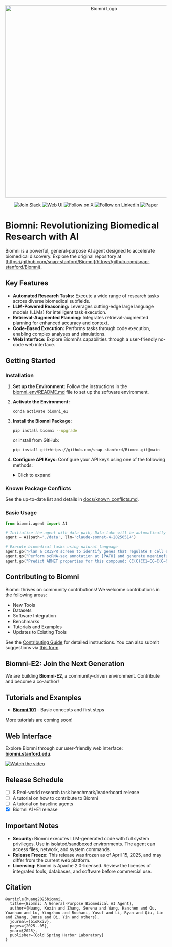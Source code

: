 <p align="center">
  <img src="./figs/biomni_logo.png" alt="Biomni Logo" width="600px" />
</p>

<p align="center">
<a href="https://join.slack.com/t/biomnigroup/shared_invite/zt-38dat07mc-mmDIYzyCrNtV4atULTHRiw">
<img src="https://img.shields.io/badge/Join-Slack-4A154B?style=for-the-badge&logo=slack" alt="Join Slack" />
</a>
<a href="https://biomni.stanford.edu">
<img src="https://img.shields.io/badge/Try-Web%20UI-blue?style=for-the-badge" alt="Web UI" />
</a>
<a href="https://x.com/ProjectBiomni">
<img src="https://img.shields.io/badge/Follow-on%20X-black?style=for-the-badge&logo=x" alt="Follow on X" />
</a>
<a href="https://www.linkedin.com/company/project-biomni">
<img src="https://img.shields.io/badge/Follow-LinkedIn-0077B5?style=for-the-badge&logo=linkedin" alt="Follow on LinkedIn" />
</a>
<a href="https://www.biorxiv.org/content/10.1101/2025.05.30.656746v1">
<img src="https://img.shields.io/badge/Read-Paper-green?style=for-the-badge" alt="Paper" />
</a>
</p>

# Biomni: Revolutionizing Biomedical Research with AI

Biomni is a powerful, general-purpose AI agent designed to accelerate biomedical discovery.  Explore the original repository at [https://github.com/snap-stanford/Biomni](https://github.com/snap-stanford/Biomni).

## Key Features

*   **Automated Research Tasks:** Execute a wide range of research tasks across diverse biomedical subfields.
*   **LLM-Powered Reasoning:** Leverages cutting-edge large language models (LLMs) for intelligent task execution.
*   **Retrieval-Augmented Planning:** Integrates retrieval-augmented planning for enhanced accuracy and context.
*   **Code-Based Execution:** Performs tasks through code execution, enabling complex analyses and simulations.
*   **Web Interface:**  Explore Biomni's capabilities through a user-friendly no-code web interface.

## Getting Started

### Installation

1.  **Set up the Environment:** Follow the instructions in the [biomni_env/README.md](biomni_env/README.md) file to set up the software environment.
2.  **Activate the Environment:**
    ```bash
    conda activate biomni_e1
    ```
3.  **Install the Biomni Package:**
    ```bash
    pip install biomni --upgrade
    ```
    or install from GitHub:
    ```bash
    pip install git+https://github.com/snap-stanford/Biomni.git@main
    ```
4.  **Configure API Keys:** Configure your API keys using one of the following methods:

    <details>
    <summary>Click to expand</summary>

    #### Option 1: Using `.env` File (Recommended)

    Create a `.env` file in your project directory:

    ```bash
    # Copy the example file
    cp .env.example .env

    # Edit the .env file with your actual API keys
    ```

    Your `.env` file should look like:

    ```env
    # Required: Anthropic API Key for Claude models
    ANTHROPIC_API_KEY=your_anthropic_api_key_here

    # Optional: OpenAI API Key (if using OpenAI models)
    OPENAI_API_KEY=your_openai_api_key_here

    # Optional: AI Studio Gemini API Key (if using Gemini models)
    GEMINI_API_KEY=your_gemini_api_key_here

    # Optional: AWS Bedrock Configuration (if using AWS Bedrock models)
    AWS_BEARER_TOKEN_BEDROCK=your_bedrock_api_key_here
    AWS_REGION=us-east-1

    # Optional: Custom model serving configuration
    # CUSTOM_MODEL_BASE_URL=http://localhost:8000/v1
    # CUSTOM_MODEL_API_KEY=your_custom_api_key_here

    # Optional: Biomni data path (defaults to ./data)
    # BIOMNI_DATA_PATH=/path/to/your/data

    # Optional: Timeout settings (defaults to 600 seconds)
    # BIOMNI_TIMEOUT_SECONDS=600
    ```

    #### Option 2: Using Shell Environment Variables

    Configure your API keys in your bash profile (`~/.bashrc`):

    ```bash
    export ANTHROPIC_API_KEY="YOUR_API_KEY"
    export OPENAI_API_KEY="YOUR_API_KEY" # optional if you just use Claude
    export AWS_BEARER_TOKEN_BEDROCK="YOUR_BEDROCK_API_KEY" # optional for AWS Bedrock models
    export AWS_REGION="us-east-1" # optional, defaults to us-east-1 for Bedrock
    export GEMINI_API_KEY="YOUR_GEMINI_API_KEY" #optional if you want to use a gemini model
    ```
    </details>

### Known Package Conflicts
See the up-to-date list and details in [docs/known_conflicts.md](./docs/known_conflicts.md).

### Basic Usage

```python
from biomni.agent import A1

# Initialize the agent with data path, Data lake will be automatically downloaded on first run (~11GB)
agent = A1(path='./data', llm='claude-sonnet-4-20250514')

# Execute biomedical tasks using natural language
agent.go("Plan a CRISPR screen to identify genes that regulate T cell exhaustion, generate 32 genes that maximize the perturbation effect.")
agent.go("Perform scRNA-seq annotation at [PATH] and generate meaningful hypothesis")
agent.go("Predict ADMET properties for this compound: CC(C)CC1=CC=C(C=C1)C(C)C(=O)O")
```

## Contributing to Biomni

Biomni thrives on community contributions! We welcome contributions in the following areas:

*   New Tools
*   Datasets
*   Software Integration
*   Benchmarks
*   Tutorials and Examples
*   Updates to Existing Tools

See the [Contributing Guide](CONTRIBUTION.md) for detailed instructions.  You can also submit suggestions via [this form](https://forms.gle/nu2n1unzAYodTLVj6).

## Biomni-E2: Join the Next Generation

We are building **Biomni-E2**, a community-driven environment.  Contribute and become a co-author!

## Tutorials and Examples

*   **[Biomni 101](./tutorials/biomni_101.ipynb)** - Basic concepts and first steps

More tutorials are coming soon!

## Web Interface

Explore Biomni through our user-friendly web interface:  **[biomni.stanford.edu](https://biomni.stanford.edu)**.

[![Watch the video](https://img.youtube.com/vi/E0BRvl23hLs/maxresdefault.jpg)](https://youtu.be/E0BRvl23hLs)

## Release Schedule
*   [ ] 8 Real-world research task benchmark/leaderboard release
*   [ ] A tutorial on how to contribute to Biomni
*   [ ] A tutorial on baseline agents
*   [x] Biomni A1+E1 release

## Important Notes
- **Security:** Biomni executes LLM-generated code with full system privileges. Use in isolated/sandboxed environments.  The agent can access files, network, and system commands.
- **Release Freeze:** This release was frozen as of April 15, 2025, and may differ from the current web platform.
- **Licensing:** Biomni is Apache 2.0-licensed.  Review the licenses of integrated tools, databases, and software before commercial use.

## Citation

```
@article{huang2025biomni,
  title={Biomni: A General-Purpose Biomedical AI Agent},
  author={Huang, Kexin and Zhang, Serena and Wang, Hanchen and Qu, Yuanhao and Lu, Yingzhou and Roohani, Yusuf and Li, Ryan and Qiu, Lin and Zhang, Junze and Di, Yin and others},
  journal={bioRxiv},
  pages={2025--05},
  year={2025},
  publisher={Cold Spring Harbor Laboratory}
}
```